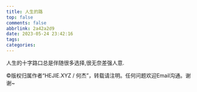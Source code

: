 ```yaml
---
title: 人生的路
top: false
comments: false
abbrlink: 2a42a2d9
date: 2023-05-24 23:42:16
tags:
categories:
---
```


人生的十字路口总是伴随很多选择,很无奈差强人意.

<!-- more -->

©版权归属作者“HEJIE.XYZ / 何杰”，转载请注明。任何问题欢迎Email沟通。谢谢~
